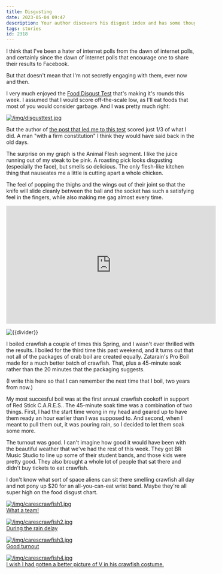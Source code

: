 ```yaml
---
title: Disgusting
date: 2023-05-04 09:47
description: Your author discovers his disgust index and has some thoughts on the matter.
tags: stories
id: 2318
---
```

I think that I've been a hater of internet polls from the dawn of internet polls, and certainly since the dawn of internet polls that encourage one to share their results to Facebook.

But that doesn't mean that I'm not secretly engaging with them, ever now and then.

I very much enjoyed the <a href="https://www.idrlabs.com/food-disgust/test.php" target="_blank">Food Disgust Test</a> that's making it's rounds this week.  I assumed that I would score off-the-scale low, as I'll eat foods that most of you would consider garbage.  And I was pretty much right:

<a class="lightview centered" href="/img/disgusttest.jpg" data-lightview-caption="" data-lightview-group="group1"><img src="/img/disgusttest.jpg" alt="/img/disgusttest.jpg"  ><br><span class="caption"></span></a>

But the author of <a href="https://defector.com/food-disgust-quiz-uncleanliness-is-next-to-godliness" target="_blank">the post that led me to this test</a> scored just 1/3 of what I did.  A man "with a firm constitution" I think they would have said back in the old days.

The surprise on my graph is the Animal Flesh segment.  I like the juice running out of my steak to be pink.  A roasting pick looks disgusting (especially the face), but smells so delicious.  The only flesh-like kitchen thing that nauseates me a little is cutting apart a whole chicken.

The feel of popping the thighs and the wings out of their joint so that the knife will slide cleanly between the ball and the socket has such a satisfying feel in the fingers, while also making me gag almost every time.


<iframe width="560" height="315" src="https://www.youtube.com/embed/9FHHmx6kDGc" title="YouTube video player" frameborder="0" allow="accelerometer; autoplay; clipboard-write; encrypted-media; gyroscope; picture-in-picture; web-share" allowfullscreen></iframe>

<p><img src="/img/greenline.gif" class="greenline" alt="{{divider}}" /></p>

I boiled crawfish a couple of times this Spring, and I wasn't ever thrilled with the results.  I boiled for the third time this past weekend, and it turns out that not all of the packages of crab boil are created equally.  Zatarain's Pro Boil made for a much better batch of crawfish.  That, plus a 45-minute soak rather than the 20 minutes that the packaging suggests. 

(I write this here so that I can remember the next time that I boil, two years from now.)

My most succesful boil was at the first annual crawfish cookoff in support of <a herf="https://www.redstickcares.org" target="_blank">Red Stick C.A.R.E.S.</a>.  The 45-minute soak time was a combination of two things. First, I had the start time wrong in my head and geared up to have them ready an hour earlier than I was supposed to.  And second, when I meant to pull them out, it was pouring rain, so I decided to let them soak some more.

The turnout was good.  I can't imagine how good it would have been with the beautiful weather that we've had the rest of this week.  They got BR Music Studio to line up some of their student bands, and those kids were pretty good.  They also brought a whole lot of people that sat there and didn't buy tickets to eat crawfish.

I don't know what sort of space aliens can sit there smelling crawfish all day and not pony up $20 for an all-you-can-eat wrist band.  Maybe they're all super high on the food disgust chart.


<a class="lightview centered" href="/img/carescrawfish1.jpg" data-lightview-caption="What a team!" data-lightview-group="group1"><img src="/img/carescrawfish1.jpg" alt="/img/carescrawfish1.jpg"  ><br><span class="caption">What a team!</span></a>

<a class="lightview centered" href="/img/carescrawfish2.jpg" data-lightview-caption="During the rain delay" data-lightview-group="group1"><img src="/img/carescrawfish2.jpg" alt="/img/carescrawfish2.jpg"  ><br><span class="caption">During the rain delay</span></a>

<a class="lightview centered" href="/img/carescrawfish3.jpg" data-lightview-caption="Good turnout" data-lightview-group="group1"><img src="/img/carescrawfish3.jpg" alt="/img/carescrawfish3.jpg"  ><br><span class="caption">Good turnout</span></a>

<a class="lightview centered" href="/img/carescrawfish4.jpg" data-lightview-caption="I wish I had gotten a better picture of V in his crawfish costume." data-lightview-group="group1"><img src="/img/carescrawfish4.jpg" alt="/img/carescrawfish4.jpg"  ><br><span class="caption">I wish I had gotten a better picture of V in his crawfish costume.</span></a>